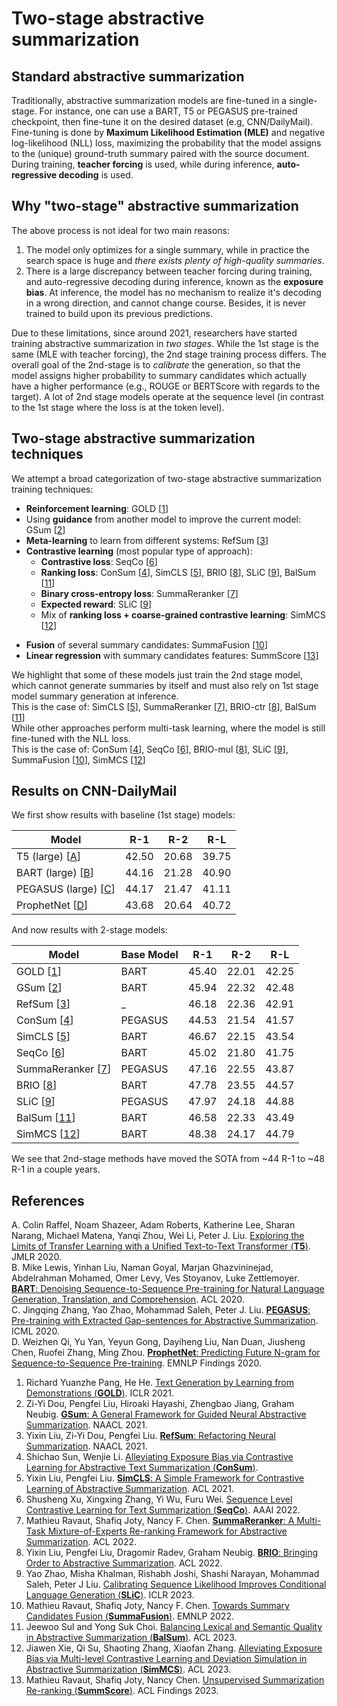 # Two-stage abstractive summarization

## Standard abstractive summarization
Traditionally, abstractive summarization models are fine-tuned in a single-stage. For instance, one can use a BART, T5 or PEGASUS pre-trained checkpoint, then fine-tune it on the desired dataset (e.g, CNN/DailyMail). Fine-tuning is done by **Maximum Likelihood Estimation (MLE)** and negative log-likelihood (NLL) loss, maximizing the probability that the model assigns to the (unique) ground-truth summary paired with the source document. During training, **teacher forcing** is used, while during inference, **auto-regressive decoding** is used. 

## Why "two-stage" abstractive summarization 
The above process is not ideal for two main reasons:
1. The model only optimizes for a single summary, while in practice the search space is huge and *there exists plenty of high-quality summaries*.
2. There is a large discrepancy between teacher forcing during training, and auto-regressive decoding during inference, known as the **exposure bias**. At inference, the model has no mechanism to realize it's decoding in a wrong direction, and cannot change course. Besides, it is never trained to build upon its previous predictions.

Due to these limitations, since around 2021, researchers have started training abstractive summarization in *two stages*. While the 1st stage is the same (MLE with teacher forcing), the 2nd stage training process differs. The overall goal of the 2nd-stage is to *calibrate* the generation, so that the model assigns higher probability to summary candidates which actually have a higher performance (e.g., ROUGE or BERTScore with regards to the target). A lot of 2nd stage models operate at the sequence level (in contrast to the 1st stage where the loss is at the token level). 

## Two-stage abstractive summarization techniques
We attempt a broad categorization of two-stage abstractive summarization training techniques:
- **Reinforcement learning**: GOLD [[1](#1)]
- Using **guidance** from another model to improve the current model: GSum [[2](#2)]
- **Meta-learning** to learn from different systems: RefSum [[3](#3)]
- **Contrastive learning** (most popular type of approach):
  - **Contrastive loss**: SeqCo [[6](#6)]
  - **Ranking loss**: ConSum [[4](#4)], SimCLS [[5](#5)], BRIO [[8](#8)], SLiC [[9](#9)], BalSum [[11](#11)]
  - **Binary cross-entropy loss**: SummaReranker [[7](#7)]
  - **Expected reward**: SLiC [[9](#9)]
  - Mix of **ranking loss + coarse-grained contrastive learning**: SimMCS [[12](#12)]
* **Fusion** of several summary candidates: SummaFusion [[10](#10)]
* **Linear regression** with summary candidates features: SummScore [[13](#13)]

We highlight that some of these models just train the 2nd stage model, which cannot generate summaries by itself and must also rely on 1st stage model summary generation at inference.  
This is the case of: SimCLS [[5](#5)], SummaReranker [[7](#7)], BRIO-ctr [[8](#8)], BalSum [[11](#11)]  
While other approaches perform multi-task learning, where the model is still fine-tuned with the NLL loss.  
This is the case of: ConSum [[4](#4)], SeqCo [[6](#6)], BRIO-mul [[8](#8)], SLiC [[9](#9)], SummaFusion [[10](#10)], SimMCS [[12](#12)]

## Results on CNN-DailyMail

We first show results with baseline (1st stage) models:

| **Model**                 | **R-1** | **R-2** | **R-L** |
|---------------------------|---------|---------|---------|
| T5 (large) [[A](#A)]      | 42.50   | 20.68   | 39.75   |
| BART (large) [[B](#B)]    | 44.16   | 21.28   | 40.90   |
| PEGASUS (large) [[C](#C)] | 44.17   | 21.47   | 41.11   |
| ProphetNet [[D](#D)]      | 43.68   | 20.64   | 40.72   |

And now results with 2-stage models:

| **Model**                | **Base Model** | **R-1** | **R-2** | **R-L** |
|--------------------------|----------------|---------|---------|---------|
| GOLD [[1](#1)]           | BART           | 45.40   | 22.01   | 42.25   |
| GSum [[2](#2)]           | BART           | 45.94   | 22.32   | 42.48   |
| RefSum [[3](#3)]         | _              | 46.18   | 22.36   | 42.91   |
| ConSum [[4](#4)]         | PEGASUS        | 44.53   | 21.54   | 41.57   |
| SimCLS [[5](#5)]         | BART           | 46.67   | 22.15   | 43.54   |
| SeqCo [[6](#6)]          | BART           | 45.02   | 21.80   | 41.75   |
| SummaReranker [[7](#7)]  | PEGASUS        | 47.16   | 22.55   | 43.87   |
| BRIO [[8](#8)]           | BART           | 47.78   | 23.55   | 44.57   |
| SLiC [[9](#9)]           | PEGASUS        | 47.97   | 24.18   | 44.88   |
| BalSum [[11](#11)]       | BART           | 46.58   | 22.33   | 43.49   |
| SimMCS [[12](#12)]       | BART           | 48.38   | 24.17   | 44.79   |

We see that 2nd-stage methods have moved the SOTA from ~44 R-1 to ~48 R-1 in a couple years.


## References
A. <a id="A"></a> Colin Raffel, Noam Shazeer, Adam Roberts, Katherine Lee, Sharan Narang, Michael Matena, Yanqi Zhou, Wei Li, Peter J. Liu. [Exploring the Limits of Transfer Learning with a Unified Text-to-Text Transformer (**T5**)](https://arxiv.org/pdf/1910.10683.pdf). JMLR 2020.  
B. <a id="B"></a> Mike Lewis, Yinhan Liu, Naman Goyal, Marjan Ghazvininejad, Abdelrahman Mohamed, Omer Levy, Ves Stoyanov, Luke Zettlemoyer. [**BART**: Denoising Sequence-to-Sequence Pre-training for Natural Language Generation, Translation, and Comprehension](https://arxiv.org/pdf/1910.13461.pdf). ACL 2020.  
C. <a id="C"></a> Jingqing Zhang, Yao Zhao, Mohammad Saleh, Peter J. Liu. [**PEGASUS**: Pre-training with Extracted Gap-sentences for Abstractive Summarization](https://arxiv.org/pdf/1912.08777.pdf). ICML 2020.  
D. <a id="D"></a> Weizhen Qi, Yu Yan, Yeyun Gong, Dayiheng Liu, Nan Duan, Jiusheng Chen, Ruofei Zhang, Ming Zhou. [**ProphetNet**: Predicting Future N-gram for Sequence-to-Sequence Pre-training](https://arxiv.org/pdf/2001.04063.pdf). EMNLP Findings 2020.  
1. <a id="1"></a> Richard Yuanzhe Pang, He He. [Text Generation by Learning from Demonstrations (**GOLD**)](https://arxiv.org/pdf/2009.07839.pdf). ICLR 2021.
2. <a id="1"></a> Zi-Yi Dou, Pengfei Liu, Hiroaki Hayashi, Zhengbao Jiang, Graham Neubig. [**GSum**: A General Framework for Guided Neural Abstractive Summarization](https://arxiv.org/pdf/2010.08014.pdf). NAACL 2021.  
3. <a id="2"></a> Yixin Liu, Zi-Yi Dou, Pengfei Liu. [**RefSum**: Refactoring Neural Summarization](https://arxiv.org/pdf/2104.07210.pdf). NAACL 2021.  
4. <a id="3"></a> Shichao Sun, Wenjie Li. [Alleviating Exposure Bias via Contrastive Learning for Abstractive Text Summarization (**ConSum**)](https://arxiv.org/pdf/2108.11846.pdf).
5. <a id="4"></a> Yixin Liu, Pengfei Liu. [**SimCLS**: A Simple Framework for Contrastive Learning of Abstractive Summarization](https://arxiv.org/pdf/2106.01890.pdf). ACL 2021.
6. <a id="5"></a> Shusheng Xu, Xingxing Zhang, Yi Wu, Furu Wei. [Sequence Level Contrastive Learning for Text Summarization (**SeqCo**)](https://arxiv.org/pdf/2109.03481.pdf). AAAI 2022.
7. <a id="6"></a> Mathieu Ravaut, Shafiq Joty, Nancy F. Chen. [**SummaReranker**: A Multi-Task Mixture-of-Experts Re-ranking Framework for Abstractive Summarization](https://arxiv.org/pdf/2203.06569.pdf). ACL 2022.  
8. <a id="7"></a> Yixin Liu, Pengfei Liu, Dragomir Radev, Graham Neubig. [**BRIO**: Bringing Order to Abstractive Summarization](https://arxiv.org/pdf/2203.16804.pdf). ACL 2022.
9. <a id="8"></a> Yao Zhao, Misha Khalman, Rishabh Joshi, Shashi Narayan, Mohammad Saleh, Peter J Liu. [Calibrating Sequence Likelihood Improves Conditional Language Generation (**SLiC**)](https://arxiv.org/pdf/2210.00045.pdf). ICLR 2023.
10. <a id="9"></a> Mathieu Ravaut, Shafiq Joty, Nancy F. Chen. [Towards Summary Candidates Fusion (**SummaFusion**)](https://arxiv.org/abs/2210.08779). EMNLP 2022.
11. <a id="10"></a> Jeewoo Sul and Yong Suk Choi. [Balancing Lexical and Semantic Quality in Abstractive Summarization (**BalSum**)](https://arxiv.org/pdf/2305.09898.pdf). ACL 2023.
12. <a id="12"></a> Jiawen Xie, Qi Su, Shaoting Zhang, Xiaofan Zhang. [Alleviating Exposure Bias via Multi-level Contrastive Learning and Deviation Simulation in Abstractive Summarization (**SimMCS**)](https://aclanthology.org/2023.findings-acl.617.pdf). ACL 2023.
13. <a id="13"></a> Mathieu Ravaut, Shafiq Joty, Nancy Chen. [Unsupervised Summarization Re-ranking (**SummScore**)](https://arxiv.org/pdf/2212.09593.pdf). ACL Findings 2023.
